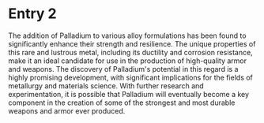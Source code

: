 # Entry 2
The addition of Palladium to various alloy formulations has been found to significantly enhance their strength and resilience. The unique properties of this rare and lustrous metal, including its ductility and corrosion resistance, make it an ideal candidate for use in the production of high-quality armor and weapons. The discovery of Palladium's potential in this regard is a highly promising development, with significant implications for the fields of metallurgy and materials science. With further research and experimentation, it is possible that Palladium will eventually become a key component in the creation of some of the strongest and most durable weapons and armor ever produced.
